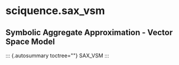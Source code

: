 # sciquence.sax_vsm

## Symbolic Aggregate Approximation - Vector Space Model

::: {.autosummary toctree=""}
SAX_VSM
:::
